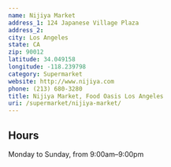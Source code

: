 ```yaml
---
name: Nijiya Market
address_1: 124 Japanese Village Plaza
address_2: 
city: Los Angeles
state: CA
zip: 90012
latitude: 34.049158
longitude: -118.239798
category: Supermarket
website: http://www.nijiya.com
phone: (213) 680-3280
title: Nijiya Market, Food Oasis Los Angeles
uri: /supermarket/nijiya-market/
---
```

## Hours

Monday to Sunday, from 9:00am–9:00pm 
